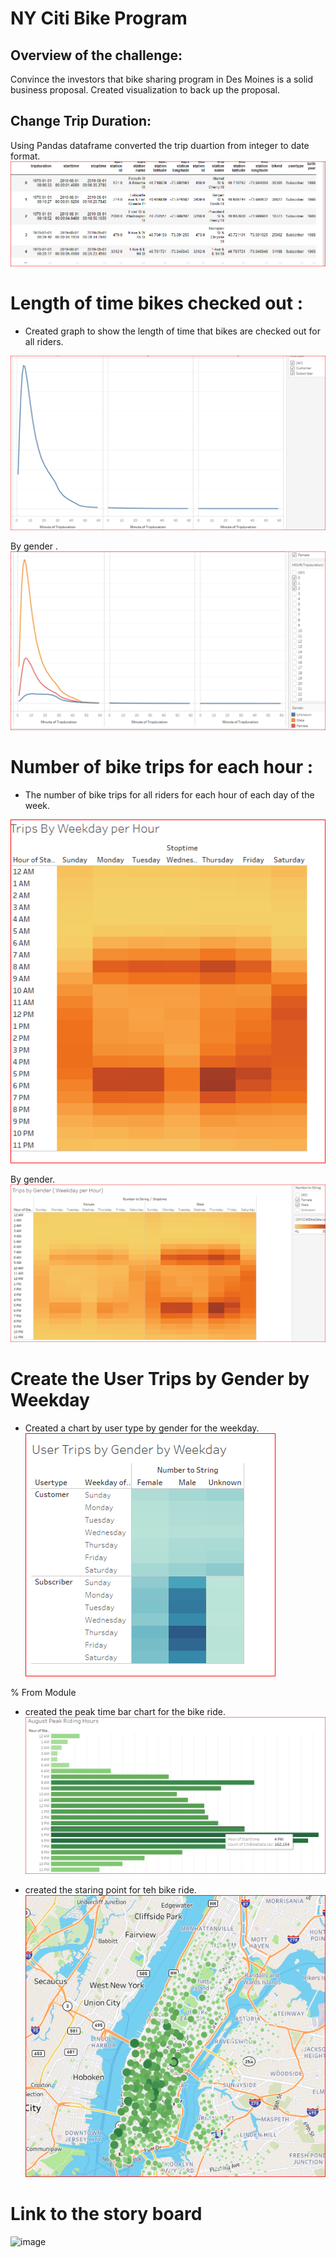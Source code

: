 # NY Citi Bike Program 
## Overview of the challenge:
Convince the investors that bike sharing program in Des Moines is a solid business proposal. Created visualization to back up the proposal. 

## Change Trip Duration:
Using Pandas dataframe converted the trip duartion from integer to date format.
![image](tripduartion.PNG)

# Length of time bikes checked out :
* Created graph to show the length of time that bikes are checked out for all riders. 

![image](image1.PNG)

By gender .
![image](image2.PNG)

# Number of bike trips for each hour :
* The number of bike trips for all riders for each hour of each day of the week.

![image](image3.PNG)

By gender.
![image](image4.PNG)

# Create the User Trips by Gender by Weekday

* Created a chart by user type by gender for the weekday.
![image](image5.PNG)

% From Module
 * created the peak time bar chart for the bike ride.
 ![image](peak.PNG)

 * created the staring point for teh bike ride.
 ![image](start.PNG)

 # Link to the story board
 ![image](https://public.tableau.com/app/profile/uma.iyer/viz/NYCitiBike_16475682530180/NYCityBike?publish=yes)




